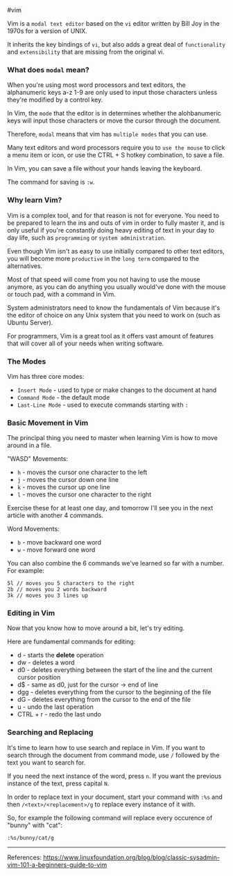 #vim

Vim is a `modal text editor` based on the `vi` editor written by Bill Joy in the 1970s for a version of UNIX.

It inherits the key bindings of `vi`, but also adds a great deal of `functionality` and `extensibility` that are missing from the original vi.

### What does `modal` mean?
When you're using most word processors and text editors, the alphanumeric keys a-z 1-9 are only used to input those characters unless they're modified by a control key.

In Vim, the `mode` that the editor is in determines whether the alohbanumeric keys will input those characters or move the cursor through the document.

Therefore, `modal` means that vim has `multiple modes` that you can use.

Many text editors and word processors require you to `use the mouse` to click a menu item or icon, or use the CTRL + S hotkey combination, to save a file. 

In Vim, you can save a file without your hands leaving the keyboard. 

The command for saving is `:w`.

### Why learn Vim?
Vim is a complex tool, and for that reason is not for everyone. You need to be prepared to learn the ins and outs of vim in order to fully master it, and is only useful if you're constantly doing heavy editing of text in your day to day life, such as `programming` or `system administration`.

Even though Vim isn't as easy to use initially compared to other text editors, you will become more `productive` in the `long term` compared to the alternatives.

Most of that speed will come from you not having to use the mouse anymore, as you can do anything you usually would've done with the mouse or touch pad, with a command in Vim.

System administrators need to know the fundamentals of Vim because it's the editor of choice on any Unix system that you need to work on (such as Ubuntu Server).

For programmers, Vim is a great tool as it offers vast amount of features that will cover all of your needs when writing software.

### The Modes
Vim has three core modes:
- `Insert Mode` - used to type or make changes to the document at hand
- `Command Mode` - the default mode
- `Last-Line Mode` - used to execute commands starting with `:`

### Basic Movement in Vim
The principal thing you need to master when learning Vim is how to move around in a file.

"WASD" Movements:
- `h` - moves the cursor one character to the left
- `j` - moves the cursor down one line
- `k` - moves the cursor up one line
- `l` - moves the cursor one character to the right

Exercise these for at least one day, and tomorrow I'll see you in the next article with another 4 commands.

Word Movements:
- `b` - move backward one word
- `w` - move forward one word

You can also combine the 6 commands we've learned so far with a number. For example:

```vim
5l // moves you 5 characters to the right
2b // moves you 2 words backward
3k // moves you 3 lines up
```

### Editing in Vim
Now that you know how to move around a bit, let's try editing.

Here are fundamental commands for editing:
- d - starts the **delete** operation
- dw - deletes a word
- d0 - deletes everything between the start of the line and the current cursor position
- d$ - same as d0, just for the cursor -> end of line
- dgg - deletes everything from the cursor to the beginning of the file
- dG - deletes everything from the cursor to the end of the file
- u - undo the last operation
- CTRL + r - redo the last undo

### Searching and Replacing
It's time to learn how to use search and replace in Vim. If you want to search through the document from command mode, use `/` followed by the text you want to search for.

If you need the next instance of the word, press `n`. If you want the previous instance of the text, press capital `N`.

In order to replace text in your document, start your command with `:%s` and then `/<text>/<replacement>/g` to replace every instance of it with. 

So, for example the following command will replace every occurence of "bunny" with "cat":

`:%s/bunny/cat/g`

---

References:
https://www.linuxfoundation.org/blog/blog/classic-sysadmin-vim-101-a-beginners-guide-to-vim

